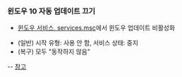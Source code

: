 ### 윈도우 10 자동 업데이트 끄기  
  
- [윈도우 서비스, services.msc]()에서 윈도우 업데이트 비활성화  
  
<ul>  
<li>(일반) 시작 유형: 사용 안 함, 서비스 상태: 중지</li>  
<li>(복구) 모두 "동작하지 않음"</li></ul>  
  
-- [참고](https://www.lainyzine.com/ko/article/how-to-disable-windows-automatic-updates-on-windows-10/)   
